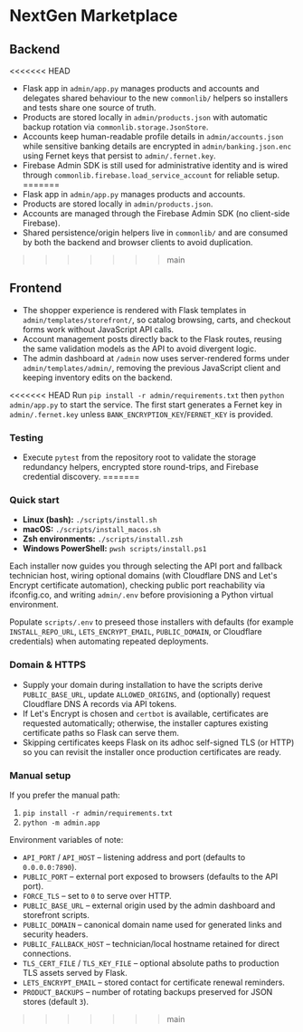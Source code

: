 # NextGen Marketplace

## Backend
<<<<<<< HEAD
- Flask app in `admin/app.py` manages products and accounts and delegates shared
  behaviour to the new `commonlib/` helpers so installers and tests share one
  source of truth.
- Products are stored locally in `admin/products.json` with automatic backup
  rotation via `commonlib.storage.JsonStore`.
- Accounts keep human-readable profile details in `admin/accounts.json` while
  sensitive banking details are encrypted in `admin/banking.json.enc` using
  Fernet keys that persist to `admin/.fernet.key`.
- Firebase Admin SDK is still used for administrative identity and is wired
  through `commonlib.firebase.load_service_account` for reliable setup.
=======
- Flask app in `admin/app.py` manages products and accounts.
- Products are stored locally in `admin/products.json`.
- Accounts are managed through the Firebase Admin SDK (no client-side Firebase).
- Shared persistence/origin helpers live in `commonlib/` and are consumed by both the backend and browser clients to avoid duplication.
>>>>>>> main

## Frontend
- The shopper experience is rendered with Flask templates in `admin/templates/storefront/`, so catalog browsing, carts, and checkout forms work without JavaScript API calls.
- Account management posts directly back to the Flask routes, reusing the same validation models as the API to avoid divergent logic.
- The admin dashboard at `/admin` now uses server-rendered forms under `admin/templates/admin/`, removing the previous JavaScript client and keeping inventory edits on the backend.

<<<<<<< HEAD
Run `pip install -r admin/requirements.txt` then `python admin/app.py` to start the service.
The first start generates a Fernet key in `admin/.fernet.key` unless
`BANK_ENCRYPTION_KEY`/`FERNET_KEY` is provided.

### Testing

- Execute `pytest` from the repository root to validate the storage redundancy
  helpers, encrypted store round-trips, and Firebase credential discovery.
=======
### Quick start

- **Linux (bash):** `./scripts/install.sh`
- **macOS:** `./scripts/install_macos.sh`
- **Zsh environments:** `./scripts/install.zsh`
- **Windows PowerShell:** `pwsh scripts/install.ps1`

Each installer now guides you through selecting the API port and fallback technician host, wiring optional domains (with Cloudflare DNS and Let's Encrypt certificate automation), checking public port reachability via ifconfig.co, and writing `admin/.env` before provisioning a Python virtual environment.

Populate `scripts/.env` to preseed those installers with defaults (for example `INSTALL_REPO_URL`, `LETS_ENCRYPT_EMAIL`, `PUBLIC_DOMAIN`, or Cloudflare credentials) when automating repeated deployments.

### Domain & HTTPS

- Supply your domain during installation to have the scripts derive `PUBLIC_BASE_URL`, update `ALLOWED_ORIGINS`, and (optionally) request Cloudflare DNS A records via API tokens.
- If Let's Encrypt is chosen and `certbot` is available, certificates are requested automatically; otherwise, the installer captures existing certificate paths so Flask can serve them.
- Skipping certificates keeps Flask on its adhoc self-signed TLS (or HTTP) so you can revisit the installer once production certificates are ready.

### Manual setup

If you prefer the manual path:

1. `pip install -r admin/requirements.txt`
2. `python -m admin.app`

Environment variables of note:

- `API_PORT` / `API_HOST` – listening address and port (defaults to `0.0.0.0:7890`).
- `PUBLIC_PORT` – external port exposed to browsers (defaults to the API port).
- `FORCE_TLS` – set to `0` to serve over HTTP.
- `PUBLIC_BASE_URL` – external origin used by the admin dashboard and storefront scripts.
- `PUBLIC_DOMAIN` – canonical domain name used for generated links and security headers.
- `PUBLIC_FALLBACK_HOST` – technician/local hostname retained for direct connections.
- `TLS_CERT_FILE` / `TLS_KEY_FILE` – optional absolute paths to production TLS assets served by Flask.
- `LETS_ENCRYPT_EMAIL` – stored contact for certificate renewal reminders.
- `PRODUCT_BACKUPS` – number of rotating backups preserved for JSON stores (default `3`).
>>>>>>> main
